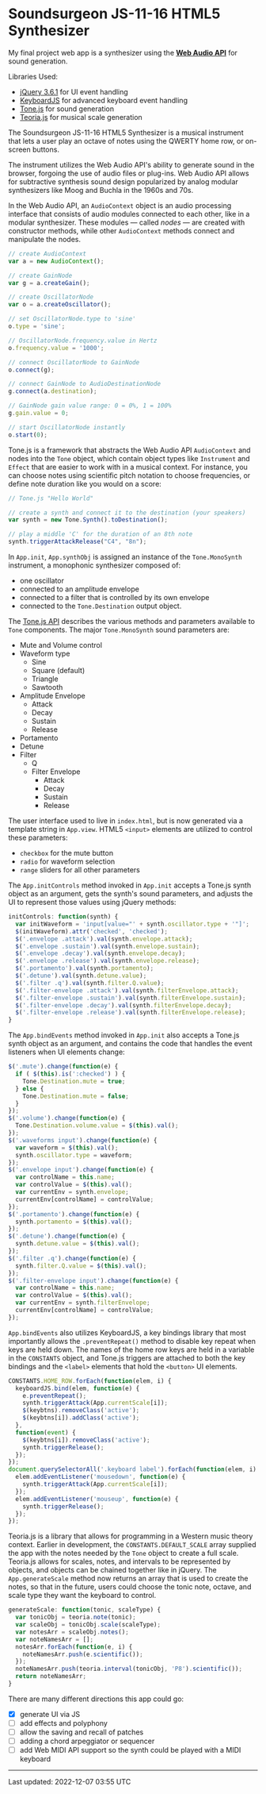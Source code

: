 # Soundsurgeon JS-11-16 HTML5 Synthesizer

My final project web app is a synthesizer using the [**Web Audio API**](https://webaudio.github.io/web-audio-api/) for sound generation.

Libraries Used:

* [jQuery 3.6.1](https://jquery.com/) for UI event handling
* [KeyboardJS](https://github.com/RobertWHurst/KeyboardJS) for advanced keyboard event handling
* [Tone.js](https://tonejs.github.io/) for sound generation
* [Teoria.js](https://github.com/saebekassebil/teoria) for musical scale generation

The Soundsurgeon JS-11-16 HTML5 Synthesizer is a musical instrument that lets a user play an octave of notes using the QWERTY home row, or on-screen buttons.

The instrument utilizes the Web Audio API's ability to generate sound in the browser, forgoing the use of audio files or plug-ins. Web Audio API allows for subtractive synthesis sound design popularized by analog modular synthesizers like Moog and Buchla in the 1960s and 70s.

In the Web Audio API, an `AudioContext` object is an audio processing interface that consists of audio modules connected to each other, like in a modular synthesizer. These modules — called *nodes* — are created with constructor methods, while other `AudioContext` methods connect and manipulate the nodes.

```javascript
// create AudioContext
var a = new AudioContext();

// create GainNode
var g = a.createGain();

// create OscillatorNode
var o = a.createOscillator();

// set OscillatorNode.type to 'sine'
o.type = 'sine';

// OscillatorNode.frequency.value in Hertz
o.frequency.value = '1000';

// connect OscillatorNode to GainNode
o.connect(g);

// connect GainNode to AudioDestinationNode
g.connect(a.destination);

// GainNode gain value range: 0 = 0%, 1 = 100%
g.gain.value = 0;

// start OscillatorNode instantly
o.start(0);
```

Tone.js is a framework that abstracts the Web Audio API `AudioContext` and nodes into the `Tone` object, which contain object types like `Instrument` and  `Effect` that are easier to work with in a musical context. For instance, you can choose notes using scientific pitch notation to choose frequencies, or define note duration like you would on a score:

```javascript
// Tone.js "Hello World"

// create a synth and connect it to the destination (your speakers)
var synth = new Tone.Synth().toDestination();

// play a middle 'C' for the duration of an 8th note
synth.triggerAttackRelease("C4", "8n");

```

In `App.init`, `App.synthObj` is assigned an instance of the `Tone.MonoSynth` instrument, a monophonic synthesizer composed of:

* one oscillator
* connected to an amplitude envelope
* connected to a filter that is controlled by its own envelope
* connected to the `Tone.Destination` output object.

The [Tone.js API](https://tonejs.github.io/docs/) describes the various methods and parameters available to `Tone` components. The major `Tone.MonoSynth` sound parameters are:

* Mute and Volume control
* Waveform type
  * Sine
  * Square (default)
  * Triangle
  * Sawtooth
* Amplitude Envelope
  * Attack
  * Decay
  * Sustain
  * Release
* Portamento
* Detune
* Filter
  * Q
  * Filter Envelope
    * Attack
    * Decay
    * Sustain
    * Release

The user interface used to live in `index.html`, but is now generated via a template string in `App.view`. HTML5 `<input>` elements are utilized to control these parameters:

* `checkbox` for the mute button
* `radio` for waveform selection
* `range` sliders for all other parameters

The `App.initControls` method invoked in `App.init` accepts a Tone.js synth object as an argument, gets the synth's sound parameters, and adjusts the UI to represent those values using jQuery methods:

```javascript
initControls: function(synth) {
  var initWaveform = 'input[value="' + synth.oscillator.type + '"]';
  $(initWaveform).attr('checked', 'checked');
  $('.envelope .attack').val(synth.envelope.attack);
  $('.envelope .sustain').val(synth.envelope.sustain);
  $('.envelope .decay').val(synth.envelope.decay);
  $('.envelope .release').val(synth.envelope.release);
  $('.portamento').val(synth.portamento);
  $('.detune').val(synth.detune.value);
  $('.filter .q').val(synth.filter.Q.value);
  $('.filter-envelope .attack').val(synth.filterEnvelope.attack);
  $('.filter-envelope .sustain').val(synth.filterEnvelope.sustain);
  $('.filter-envelope .decay').val(synth.filterEnvelope.decay);
  $('.filter-envelope .release').val(synth.filterEnvelope.release);
}
```

The `App.bindEvents` method invoked in `App.init` also accepts a Tone.js synth object as an argument, and contains the code that handles the event listeners when UI elements change:

```javascript
$('.mute').change(function(e) {
  if ( $(this).is(':checked') ) {
    Tone.Destination.mute = true;
  } else {
    Tone.Destination.mute = false;
  }
});
$('.volume').change(function(e) {
  Tone.Destination.volume.value = $(this).val();
});
$('.waveforms input').change(function(e) {
  var waveform = $(this).val();
  synth.oscillator.type = waveform;
});
$('.envelope input').change(function(e) {
  var controlName = this.name;
  var controlValue = $(this).val();
  var currentEnv = synth.envelope;
  currentEnv[controlName] = controlValue;
});
$('.portamento').change(function(e) {
  synth.portamento = $(this).val();
});
$('.detune').change(function(e) {
  synth.detune.value = $(this).val();
});
$('.filter .q').change(function(e) {
  synth.filter.Q.value = $(this).val();
});
$('.filter-envelope input').change(function(e) {
  var controlName = this.name;
  var controlValue = $(this).val();
  var currentEnv = synth.filterEnvelope;
  currentEnv[controlName] = controlValue;
});
```

`App.bindEvents` also utilizes KeyboardJS, a key bindings library that most importantly allows the `.preventRepeat()` method to disable key repeat when keys are held down. The names of the home row keys are held in a variable in the `CONSTANTS` object, and Tone.js triggers are attached to both the key bindings and the `<label>` elements that hold the `<button>` UI elements.

```javascript
CONSTANTS.HOME_ROW.forEach(function(elem, i) {
  keyboardJS.bind(elem, function(e) {
    e.preventRepeat();
    synth.triggerAttack(App.currentScale[i]);
    $(keybtns).removeClass('active');
    $(keybtns[i]).addClass('active');
  },
  function(event) {
    $(keybtns[i]).removeClass('active');
    synth.triggerRelease();
  });
});
document.querySelectorAll('.keyboard label').forEach(function(elem, i) {
  elem.addEventListener('mousedown', function(e) {
    synth.triggerAttack(App.currentScale[i]);
  });
  elem.addEventListener('mouseup', function(e) {
    synth.triggerRelease();
  });
});
```

Teoria.js is a library that allows for programming in a Western music theory context. Earlier in development, the `CONSTANTS.DEFAULT_SCALE` array supplied the app with the notes needed by the `Tone` object to create a full scale. Teoria.js allows for scales, notes, and intervals to be represented by objects, and objects can be chained together like in jQuery. The `App.generateScale` method now returns an array that is used to create the notes, so that in the future, users could choose the tonic note, octave, and scale type they want the keyboard to control.

```javascript
generateScale: function(tonic, scaleType) {
  var tonicObj = teoria.note(tonic);
  var scaleObj = tonicObj.scale(scaleType);
  var notesArr = scaleObj.notes();
  var noteNamesArr = [];
  notesArr.forEach(function(e, i) {
    noteNamesArr.push(e.scientific());
  });
  noteNamesArr.push(teoria.interval(tonicObj, 'P8').scientific());
  return noteNamesArr;
}
```

There are many different directions this app could go:

* [x] generate UI via JS
* [ ] add effects and polyphony
* [ ] allow the saving and recall of patches
* [ ] adding a chord arpeggiator or sequencer
* [ ] add Web MIDI API support so the synth could be played with a MIDI keyboard

---

Last updated: 2022-12-07 03:55 UTC

